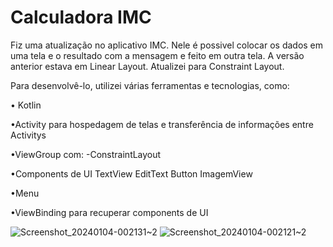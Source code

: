 # Calculadora IMC

Fiz uma atualização no aplicativo IMC. Nele é possivel colocar os dados em uma tela e o resultado com a mensagem e feito em outra tela. 
A versão anterior estava em Linear Layout. Atualizei para Constraint Layout.

Para desenvolvê-lo, utilizei várias ferramentas e tecnologias, como:

• Kotlin

•Activity para hospedagem de telas e transferência de informações entre Activitys

•ViewGroup com:
 -ConstraintLayout

•Components de UI
TextView
EditText
Button
ImagemView

•Menu

•ViewBinding para recuperar components de UI

![Screenshot_20240104-002131~2](https://github.com/arturbogea/CalculadoraIMC/assets/41833522/0dd58e81-b7b8-4bf7-978a-0e405704ed8d)
![Screenshot_20240104-002121~2](https://github.com/arturbogea/CalculadoraIMC/assets/41833522/fbf64856-8f6f-4b83-b65f-165be63a6672)

